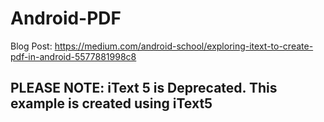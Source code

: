 # Android-PDF

Blog Post: https://medium.com/android-school/exploring-itext-to-create-pdf-in-android-5577881998c8

## PLEASE NOTE: iText 5 is Deprecated. This example is created using iText5
